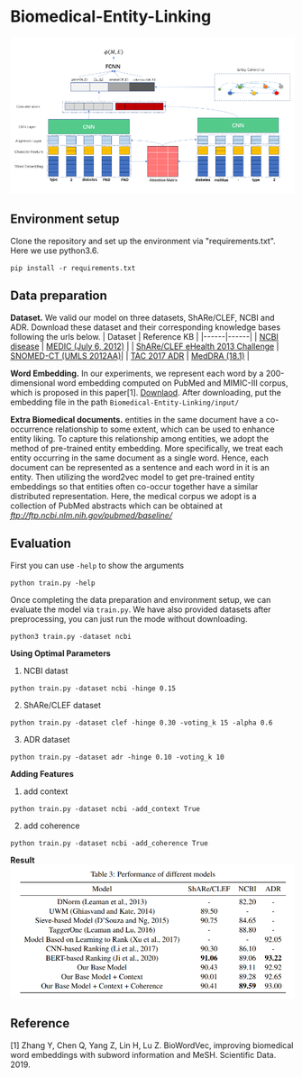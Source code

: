 # Biomedical-Entity-Linking
![model](images/model.jpg)

## Environment setup
Clone the repository and set up the environment via "requirements.txt". Here we use python3.6. 
```
pip install -r requirements.txt
```
## Data preparation
**Dataset.** We valid our model on three datasets, ShARe/CLEF, NCBI and ADR. Download these dataset and their corresponding knowledge bases following the urls below.
| Dataset | Reference KB  |
|------|------|
| [NCBI disease](https://www.ncbi.nlm.nih.gov/CBBresearch/Dogan/DISEASE/) | [MEDIC (July 6, 2012)](http://ctdbase.org/downloads/#alldiseases) |
| [ShARe/CLEF eHealth 2013 Challenge](https://physionet.org/content/shareclefehealth2013/1.0/) | [SNOMED-CT (UMLS 2012AA)](https://www.nlm.nih.gov/pubs/techbull/mj12/mj12_umls_2012aa_release.html)|
| [TAC 2017 ADR](https://bionlp.nlm.nih.gov/tac2017adversereactions/) | [MedDRA (18.1)](https://www.meddra.org/) |

**Word Embedding.** 
In our experiments, we represent each word by a 200-dimensional word embedding computed on PubMed and
MIMIC-III corpus, which is proposed in this paper[1]. [Downlaod](https://github.com/ncbi-nlp/BioSentVec).
After downloading, put the embedding file in the path `Biomedical-Entity-Linking/input/` 

**Extra Biomedical documents.**
entities in the same document have a co-occurrence relationship to some extent,
which can be used to enhance entity liking. To capture this relationship among entities, we adopt the
method of pre-trained entity embedding. More specifically, we treat each entity occurring in the same
document as a single word. Hence, each document can be represented as a sentence and each word in it is
an entity. Then utilizing the word2vec model to get pre-trained entity embeddings
so that entities often co-occur together have a similar distributed representation.
Here, the medical corpus we adopt is a collection of PubMed abstracts
which can be obtained at *ftp://ftp.ncbi.nlm.nih.gov/pubmed/baseline/*

## Evaluation
First you can use `-help` to show the arguments
```
python train.py -help
```
Once completing the data preparation and environment setup, we can evaluate the model via `train.py`.
We have also provided datasets after preprocessing, you can just run the mode without downloading.
```
python3 train.py -dataset ncbi
```

**Using Optimal Parameters**
1. NCBI datast
```
python train.py -dataset ncbi -hinge 0.15 
```
2. ShARe/CLEF dataset
```
python train.py -dataset clef -hinge 0.30 -voting_k 15 -alpha 0.6 
```
3. ADR dataset
```
python train.py -dataset adr -hinge 0.10 -voting_k 10  
```
**Adding Features**
1. add context
```
python train.py -dataset ncbi -add_context True
```
2. add coherence
```
python train.py -dataset ncbi -add_coherence True
```
**Result**
![performance](images/performance.jpg)

## Reference
[1] Zhang Y, Chen Q, Yang Z, Lin H, Lu Z. BioWordVec, improving biomedical word embeddings with subword information and MeSH. Scientific Data. 2019.
